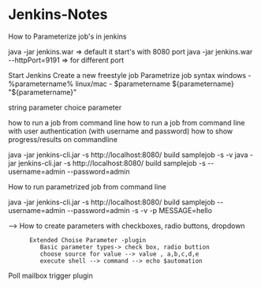 # Jenkins-Notes

How to Parameterize job's in jenkins 

java -jar jenkins.war => default it start's with 8080 port
java -jar jenkins.war --httpPort=9191 => for different port

Start Jenkins
Create a new freestyle job
Parametrize job
syntax
 windows - %parametername%
 linux/mac - $parametername
             ${parametername}
             "${parametername}"
            
string parameter
choice parameter            

how to run a job from command line
how to run a job from command line with user authentication
(with username and password)
how to show progress/results on commandline

java -jar jenkins-cli.jar -s http://localhost:8080/ build samplejob -s -v
java -jar jenkins-cli.jar -s http://localhost:8080/ build samplejob -s --username=admin --password=admin

How to run parametrized job from command line

java -jar jenkins-cli.jar -s http://localhost:8080/ build samplejob --username=admin --password=admin -s -v -p MESSAGE=hello

--> How to create parameters with checkboxes, radio buttons, dropdown

          Extended Choise Parameter -plugin
             Basic parameter types-> check box, radio buttion
             choose source for value --> value , a,b,c,d,e
             execute shell --> command --> echo $automation 
             

Poll mailbox trigger plugin


